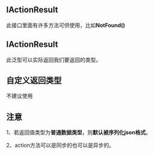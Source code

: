 ## IActionResult

此接口里面有许多方法可供使用，比如**NotFound()**

## IActionResult<T>

此泛型可以实际返回我们要返回的类型。

## 自定义返回类型

不建议使用

## 注意

1、若返回值类型为**普通数据类型**，则**默认被序列化json格式**。

2、action方法可以是同步的也可以是异步的。